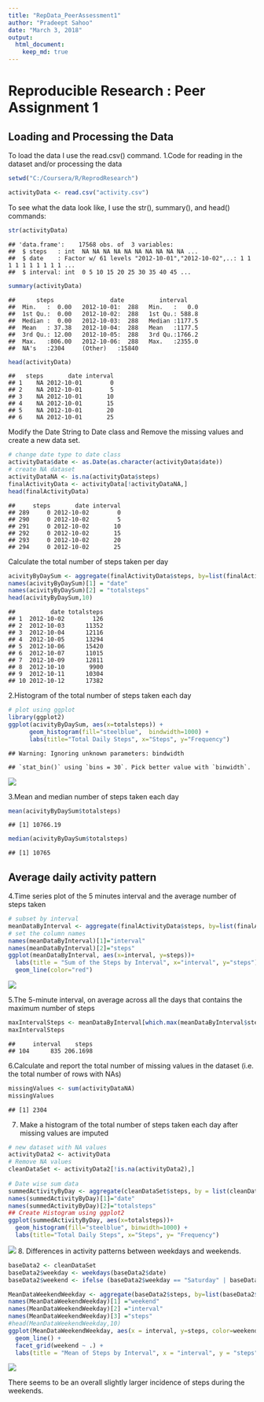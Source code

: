 ```yaml
---
title: "RepData_PeerAssessment1"
author: "Pradeept Sahoo"
date: "March 3, 2018"
output: 
  html_document: 
    keep_md: true 
---
```


# Reproducible Research : Peer Assignment 1

## Loading and Processing the Data  
To load the data I use the read.csv() command.
1.Code for reading in the dataset and/or processing the data

```r
setwd("C:/Coursera/R/ReprodResearch")

activityData <- read.csv("activity.csv")
```

To see what the data look like, I use the str(), summary(), and head() commands:  


```r
str(activityData)
```

```
## 'data.frame':	17568 obs. of  3 variables:
##  $ steps   : int  NA NA NA NA NA NA NA NA NA NA ...
##  $ date    : Factor w/ 61 levels "2012-10-01","2012-10-02",..: 1 1 1 1 1 1 1 1 1 1 ...
##  $ interval: int  0 5 10 15 20 25 30 35 40 45 ...
```

```r
summary(activityData)
```

```
##      steps                date          interval     
##  Min.   :  0.00   2012-10-01:  288   Min.   :   0.0  
##  1st Qu.:  0.00   2012-10-02:  288   1st Qu.: 588.8  
##  Median :  0.00   2012-10-03:  288   Median :1177.5  
##  Mean   : 37.38   2012-10-04:  288   Mean   :1177.5  
##  3rd Qu.: 12.00   2012-10-05:  288   3rd Qu.:1766.2  
##  Max.   :806.00   2012-10-06:  288   Max.   :2355.0  
##  NA's   :2304     (Other)   :15840
```

```r
head(activityData)
```

```
##   steps       date interval
## 1    NA 2012-10-01        0
## 2    NA 2012-10-01        5
## 3    NA 2012-10-01       10
## 4    NA 2012-10-01       15
## 5    NA 2012-10-01       20
## 6    NA 2012-10-01       25
```

Modify the Date String to Date class and Remove the missing values and create a new data set. 



```r
# change date type to date class 
activityData$date <- as.Date(as.character(activityData$date))
# create NA dataset
activityDataNA <- is.na(activityData$steps)
finalActivityData <- activityData[!activityDataNA,]
head(finalActivityData)
```

```
##     steps       date interval
## 289     0 2012-10-02        0
## 290     0 2012-10-02        5
## 291     0 2012-10-02       10
## 292     0 2012-10-02       15
## 293     0 2012-10-02       20
## 294     0 2012-10-02       25
```

Calculate the total number of steps taken per day

```r
acivityByDaySum <- aggregate(finalActivityData$steps, by=list(finalActivityData$date),sum)
names(acivityByDaySum)[1] = "date"
names(acivityByDaySum)[2] = "totalsteps"
head(acivityByDaySum,10)
```

```
##          date totalsteps
## 1  2012-10-02        126
## 2  2012-10-03      11352
## 3  2012-10-04      12116
## 4  2012-10-05      13294
## 5  2012-10-06      15420
## 6  2012-10-07      11015
## 7  2012-10-09      12811
## 8  2012-10-10       9900
## 9  2012-10-11      10304
## 10 2012-10-12      17382
```

2.Histogram of the total number of steps taken each day


```r
# plot using ggplot
library(ggplot2)
ggplot(acivityByDaySum, aes(x=totalsteps)) +
      geom_histogram(fill="steelblue",  bindwidth=1000) + 
      labs(title="Total Daily Steps", x="Steps", y="Frequency")
```

```
## Warning: Ignoring unknown parameters: bindwidth
```

```
## `stat_bin()` using `bins = 30`. Pick better value with `binwidth`.
```

![](PA1_template_files/figure-html/stepsPerDayHistogram-1.png)<!-- -->

3.Mean and median number of steps taken each day

```r
mean(acivityByDaySum$totalsteps)
```

```
## [1] 10766.19
```

```r
median(acivityByDaySum$totalsteps)
```

```
## [1] 10765
```

## Average daily activity pattern
4.Time series plot of the 5 minutes interval and the average number of steps taken


```r
# subset by interval
meanDataByInterval <- aggregate(finalActivityData$steps, by=list(finalActivityData$interval), mean)
# set the column names
names(meanDataByInterval)[1]="interval"
names(meanDataByInterval)[2]="steps"
ggplot(meanDataByInterval, aes(x=interval, y=steps))+
  labs(title = "Sum of the Steps by Interval", x="interval", y="steps")+
  geom_line(color="red")
```

![](PA1_template_files/figure-html/timeSeries-1.png)<!-- -->

5.The 5-minute interval, on average across all the days that contains the maximum number of steps


```r
maxIntervalSteps <- meanDataByInterval[which.max(meanDataByInterval$steps),]
maxIntervalSteps
```

```
##     interval    steps
## 104      835 206.1698
```
6.Calculate and report the total number of missing values in the dataset (i.e. the total number of rows with NAs)


```r
missingValues <- sum(activityDataNA)
missingValues
```

```
## [1] 2304
```
7. Make a histogram of the total number of steps taken each day after missing values are imputed


```r
# new dataset with NA values
activityData2 <- activityData
# Remove NA values
cleanDataSet <- activityData2[!is.na(activityData2),]
 
# Date wise sum data
summedActivityByDay <- aggregate(cleanDataSet$steps, by = list(cleanDataSet$date),sum)
names(summedActivityByDay)[1]="date"
names(summedActivityByDay)[2]="totalsteps"
## Create Histogram using ggplot2
ggplot(summedActivityByDay, aes(x=totalsteps))+
  geom_histogram(fill="steelblue", binwidth=1000) +
  labs(title="Total Daily Steps", x="Steps", y= "Frequency")
```

![](PA1_template_files/figure-html/unnamed-chunk-1-1.png)<!-- -->
8. Differences in activity patterns between weekdays and weekends. 

```r
baseData2 <- cleanDataSet
baseData2$weekday <- weekdays(baseData2$date)
baseData2$weekend <- ifelse (baseData2$weekday == "Saturday" | baseData2$weekday == "Sunday", "Weekend", "Weekday")

MeanDataWeekendWeekday <- aggregate(baseData2$steps, by=list(baseData2$weekend, baseData2$interval), mean)
names(MeanDataWeekendWeekday)[1] ="weekend"
names(MeanDataWeekendWeekday)[2] ="interval"
names(MeanDataWeekendWeekday)[3] ="steps"
#head(MeanDataWeekendWeekday,10)
ggplot(MeanDataWeekendWeekday, aes(x = interval, y=steps, color=weekend)) +
  geom_line() +
  facet_grid(weekend ~ .) +
  labs(title = "Mean of Steps by Interval", x = "interval", y = "steps")  
```

![](PA1_template_files/figure-html/weekvsweekend-1.png)<!-- -->

There seems to be an overall slightly larger incidence of steps during the weekends.  
